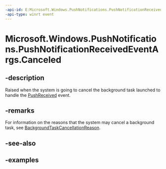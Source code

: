 ```yaml
---
-api-id: E:Microsoft.Windows.PushNotifications.PushNotificationReceivedEventArgs.Canceled
-api-type: winrt event
---
```


# Microsoft.Windows.PushNotifications.PushNotificationReceivedEventArgs.Canceled

<!--
public event Windows.ApplicationModel.Background.BackgroundTaskCanceledEventHandler Canceled;
-->


## -description

Raised when the system is going to cancel the background task launched to handle the [PushReceived](xref:Microsoft.Windows.PushNotifications.PushNotificationManager.PushReceived) event. 

## -remarks

For information on the reasons that the system may cancel a background task, see [BackgroundTaskCancellationReason](xref:Windows.ApplicationModel.Background.BackgroundTaskCancellationReason).

## -see-also

## -examples


